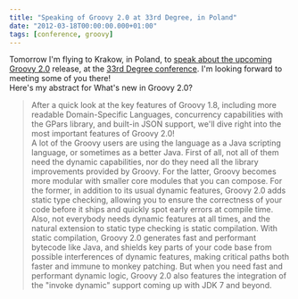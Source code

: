 ```yaml
---
title: "Speaking of Groovy 2.0 at 33rd Degree, in Poland"
date: "2012-03-18T00:00:00.000+01:00"
tags: [conference, groovy]
---
```


Tomorrow I'm flying to Krakow, in Poland, to [speak about the upcoming Groovy 2.0](http://2012.33degree.org/talk/show/17) release, at the [33rd Degree conference](http://2012.33degree.org/). I'm looking forward to meeting some of you there!  
Here's my abstract for What's new in Groovy 2.0?  

> After a quick look at the key features of Groovy 1.8, including more readable Domain-Specific Languages, concurrency capabilities with the GPars library, and built-in JSON support, we'll dive right into the most important features of Groovy 2.0!   
> A lot of the Groovy users are using the language as a Java scripting language, or sometimes as a better Java. First of all, not all of them need the dynamic capabilities, nor do they need all the library improvements provided by Groovy. For the latter, Groovy becomes more modular with smaller core modules that you can compose. For the former, in addition to its usual dynamic features, Groovy 2.0 adds static type checking, allowing you to ensure the correctness of your code before it ships and quickly spot early errors at compile time.   
> Also, not everybody needs dynamic features at all times, and the natural extension to static type checking is static compilation. With static compilation, Groovy 2.0 generates fast and performant bytecode like Java, and shields key parts of your code base from possible interferences of dynamic features, making critical paths both faster and immune to monkey patching. But when you need fast and performant dynamic logic, Groovy 2.0 also features the integration of the "invoke dynamic" support coming up with JDK 7 and beyond.
